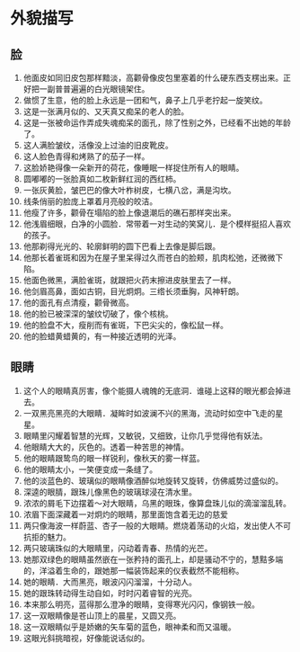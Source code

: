 # 外貌描写

## 脸

1. 他面皮如同旧皮包那样黯淡，高颧骨像皮包里塞着的什么硬东西支楞出来。正好把一副普普遍遍的白光眼镜架住。
2. 做惯了生意，他的脸上永远是一团和气，鼻子上几乎老拧起一旋笑纹。
3. 这是一张满月似的、又天真又痴呆的老人的脸。
4. 这是一张被命运作弄成失魂痴呆的面孔，除了性别之外，已经看不出她的年龄了。
5. 这人满脸皱纹，活像没上过油的旧皮靴皮。
6. 这人脸色青得和烤熟了的茄子一样。
7. 这脸娇艳得像一朵新开的荷花，像睡眠一样捉住所有人的眼睛。
8. 圆嘟嘟的一张脸真如二枚新鲜红润的西红柿。
9. 一张灰黄脸，皱巴巴的像大叶柞树皮，七横八岔，满是沟坎。
10. 线条俏丽的脸庞上罩着月亮般的皎洁。
11. 他瘦了许多，颧骨在塌陷的脸上像退潮后的礁石那样突出来。
12. 他浅眉细眼，白净的小圆脸．常带着一对生动的笑窝儿．是个模样挺招人喜欢的孩子。
13. 他那剃得光光的、轮廓鲜明的圆下巴看上去像是脚后跟。
14. 他那长着雀斑和因为在屋子里呆得过久而苍白的脸颊，肌肉松弛，还微微下陷。
15. 他面色微黑，满脸雀斑，就跟把火药末擦进皮肤里去了一样。
16. 他剑眉高鼻，面如古铜，目光炯炯。三绺长须垂胸，风神轩朗。
17. 他的面孔有点清瘦，颧骨微高。
18. 他的脸已被深深的皱纹切破了，像个核桃。
19. 他的脸盘不大，瘦削而有雀斑，下巴尖尖的，像松鼠一样。
20. 他的脸蜡黄蜡黄的，有一种接近透明的光泽。

## 眼睛

1. 这个人的眼睛真厉害，像个能摄人魂魄的无底洞．谁碰上这释的眼光都会掉进去。
2. 一双黑亮黑亮的大眼睛．凝眸时如波澜不兴的黑海，流动时如空中飞走的星星。
3. 眼睛里闪耀着智慧的光辉，又敏锐，又细致，让你几乎觉得他有妖法。
4. 他眼睛大大的，灰色的。透着一种苦思的神情。
5. 他的眼睛跟鸷鸟的眼一样锐利，像秋天的雾一样蓝。
6. 他的眼睛太小，一笑便变成一条缝了。
7. 他的淡蓝色的、玻璃似的眼睛像酒醉似地旋转又旋转，仿佛威势过盛似的。
8. 深逵的眼腈，跟珠儿像黑色的玻璃球浸在清水里。
9. 浓浓的屑毛下边摆着～对大眼睛，乌黑的眼珠，像算盘珠儿似的滴溜溜乱转。
10. 浓眉下面深藏着一对炯灼的眼睛，那里面饱含着无边的慈爱
11. 两只像海波一样蔚蓝、杏子一般的大眼睛。燃烧着荡动的火焰，发出使人不可抗拒的魅力。
12. 两只玻璃珠似的大眼睛里，闪动着青春、热情的光芒。
13. 她那双绿色的眼睛虽然嵌在一张矜持的面孔上，却是骚动不宁的，慧黠多端的，洋溢着生命的，跟她那一幅装饰起来的仪表截然不能相称。
14. 她的眼睛．大而黑亮，眼波闪闪溜溜，十分动人。
15. 她的跟珠转动得生动自如，时时闪着睿智的光亮。
16. 本来那么明亮，蓝得那么澄净的眼睛，变得寒光闪闪，像钢铁一般。
17. 这一双眼睛像是苍山顶上的晨星，又圆又亮。
18. 这一双眼睛似乎是娇嫩的矢车菊的蓝色，眼神柔和而又温暖。
19. 这眼光斜挑暗视，好像能说话似的。
